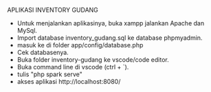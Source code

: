 APLIKASI INVENTORY GUDANG 
- Untuk menjalankan aplikasinya, buka xampp jalankan Apache dan MySql.
- Import database inventory_gudang.sql ke database phpmyadmin.
- masuk ke di folder app/config/database.php 
- Cek databasenya.
- Buka folder inventory-gudang ke vscode/code editor.
- Buka command line di vscode (ctrl + `).
- tulis "php spark serve"
- akses aplikasi http://localhost:8080/
